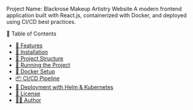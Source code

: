 Project Name: Blackrose Makeup Artistry Website
A modern frontend application built with React.js, containerized with Docker, and deployed using CI/CD best practices.

📌 Table of Contents
- [🌟 Features](#-features)
- [🔧 Installation](#-installation)
- [📂 Project Structure](#-project-structure)
- [🚀 Running the Project](#-running-the-project)
- [🐳 Docker Setup](#-docker-setup)
- [📦 CI/CD Pipeline](#-cicd-pipeline)
- [🚀 Deployment with Helm & Kubernetes](#-deployment-with-helm--kubernetes)
- [📜 License](#-license)
- [👨‍💻 Author](#-author)

